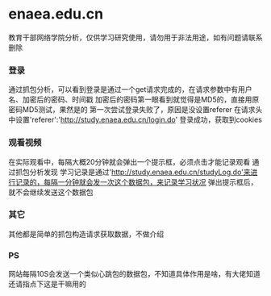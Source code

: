 # enaea.edu.cn
教育干部网络学院分析，仅供学习研究使用，请勿用于非法用途，如有问题请联系删除

### 登录
通过抓包分析，可以看到登录是通过一个get请求完成的，在请求参数中有用户名、加密后的密码、时间戳
加密后的密码第一眼看到就觉得是MD5的，直接用原密码MD5测试，果然是的
第一次尝试登录失败了，原因是没设置referer
在请求头中设置'referer':'http://study.enaea.edu.cn/login.do'
登录成功，获取到cookies

### 观看视频
在实际观看中，每隔大概20分钟就会弹出一个提示框，必须点击才能记录观看
通过抓包分析发现
学习记录是通过'http://study.enaea.edu.cn/studyLog.do'来进行记录的，每隔一分钟就会发一次这个数据包，来记录学习状况
弹出提示框后，就不会继续发送这个数据包

### 其它
其他都是简单的抓包构造请求获取数据，不做介绍

### PS
网站每隔10S会发送一个类似心跳包的数据包，不知道具体作用是啥，有大佬知道还请指点下这是干嘛用的



